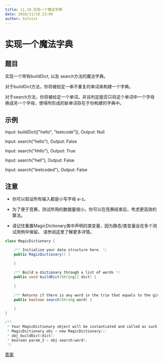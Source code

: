 ```yaml
---
title: 11.10-实现一个魔法字典
date: 2018/11/10 23:00
author: Soloist
---
```

    
# 实现一个魔法字典

## 题目

实现一个带有buildDict, 以及 search方法的魔法字典。

对于buildDict方法，你将被给定一串不重复的单词来构建一个字典。

对于search方法，你将被给定一个单词，并且判定能否只将这个单词中一个字母换成另一个字母，使得所形成的新单词存在于你构建的字典中。

## 示例

Input: buildDict(["hello", "leetcode"]), Output: Null

Input: search("hello"), Output: False

Input: search("hhllo"), Output: True

Input: search("hell"), Output: False

Input: search("leetcoded"), Output: False

## 注意

* 你可以假设所有输入都是小写字母 a-z。

* 为了便于竞赛，测试所用的数据量很小。你可以在竞赛结束后，考虑更高效的算法。

* 请记住重置MagicDictionary类中声明的类变量，因为静态/类变量会在多个测试用例中保留。 请参阅这里了解更多详情。


```java
class MagicDictionary {

    /** Initialize your data structure here. */
    public MagicDictionary() {
        
    }
    
    /** Build a dictionary through a list of words */
    public void buildDict(String[] dict) {
        
    }
    
    /** Returns if there is any word in the trie that equals to the given word after modifying exactly one character */
    public boolean search(String word) {
        
    }
}

/**
 * Your MagicDictionary object will be instantiated and called as such:
 * MagicDictionary obj = new MagicDictionary();
 * obj.buildDict(dict);
 * boolean param_2 = obj.search(word);
 */
```

[答案](https://github.com/aSoloist/java-algorithm/blob/master/code/2018/11/10/MagicDictionary.java)